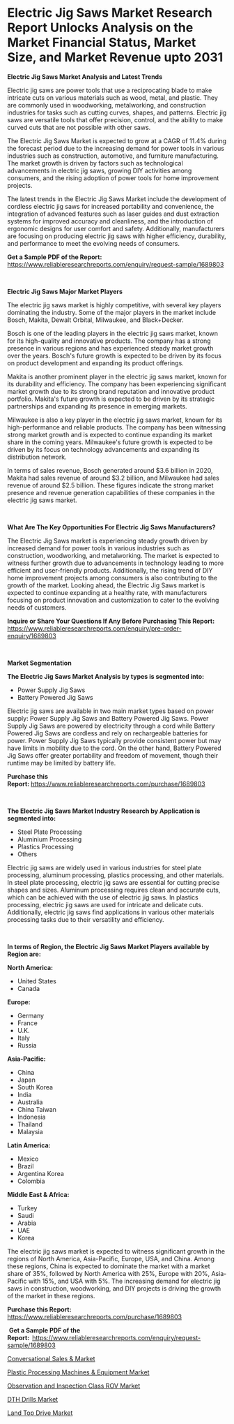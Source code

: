 <p><h1>Electric Jig Saws Market Research Report Unlocks Analysis on the Market Financial Status, Market Size, and Market Revenue upto 2031</h1></p><p><strong>Electric Jig Saws Market Analysis and Latest Trends</strong></p>
<p><p>Electric jig saws are power tools that use a reciprocating blade to make intricate cuts on various materials such as wood, metal, and plastic. They are commonly used in woodworking, metalworking, and construction industries for tasks such as cutting curves, shapes, and patterns. Electric jig saws are versatile tools that offer precision, control, and the ability to make curved cuts that are not possible with other saws.</p><p>The Electric Jig Saws Market is expected to grow at a CAGR of 11.4% during the forecast period due to the increasing demand for power tools in various industries such as construction, automotive, and furniture manufacturing. The market growth is driven by factors such as technological advancements in electric jig saws, growing DIY activities among consumers, and the rising adoption of power tools for home improvement projects.</p><p>The latest trends in the Electric Jig Saws Market include the development of cordless electric jig saws for increased portability and convenience, the integration of advanced features such as laser guides and dust extraction systems for improved accuracy and cleanliness, and the introduction of ergonomic designs for user comfort and safety. Additionally, manufacturers are focusing on producing electric jig saws with higher efficiency, durability, and performance to meet the evolving needs of consumers.</p></p>
<p><strong>Get a Sample PDF of the Report:&nbsp;</strong> <a href="https://www.reliableresearchreports.com/enquiry/request-sample/1689803">https://www.reliableresearchreports.com/enquiry/request-sample/1689803</a></p>
<p>&nbsp;</p>
<p><strong>Electric Jig Saws Major Market Players</strong></p>
<p><p>The electric jig saws market is highly competitive, with several key players dominating the industry. Some of the major players in the market include Bosch, Makita, Dewalt Orbital, Milwaukee, and Black+Decker.</p><p>Bosch is one of the leading players in the electric jig saws market, known for its high-quality and innovative products. The company has a strong presence in various regions and has experienced steady market growth over the years. Bosch's future growth is expected to be driven by its focus on product development and expanding its product offerings.</p><p>Makita is another prominent player in the electric jig saws market, known for its durability and efficiency. The company has been experiencing significant market growth due to its strong brand reputation and innovative product portfolio. Makita's future growth is expected to be driven by its strategic partnerships and expanding its presence in emerging markets.</p><p>Milwaukee is also a key player in the electric jig saws market, known for its high-performance and reliable products. The company has been witnessing strong market growth and is expected to continue expanding its market share in the coming years. Milwaukee's future growth is expected to be driven by its focus on technology advancements and expanding its distribution network.</p><p>In terms of sales revenue, Bosch generated around $3.6 billion in 2020, Makita had sales revenue of around $3.2 billion, and Milwaukee had sales revenue of around $2.5 billion. These figures indicate the strong market presence and revenue generation capabilities of these companies in the electric jig saws market.</p></p>
<p>&nbsp;</p>
<p><strong>What Are The Key Opportunities For Electric Jig Saws Manufacturers?</strong></p>
<p><p>The Electric Jig Saws market is experiencing steady growth driven by increased demand for power tools in various industries such as construction, woodworking, and metalworking. The market is expected to witness further growth due to advancements in technology leading to more efficient and user-friendly products. Additionally, the rising trend of DIY home improvement projects among consumers is also contributing to the growth of the market. Looking ahead, the Electric Jig Saws market is expected to continue expanding at a healthy rate, with manufacturers focusing on product innovation and customization to cater to the evolving needs of customers.</p></p>
<p><strong>Inquire or Share Your Questions If Any Before Purchasing This Report:</strong> <a href="https://www.reliableresearchreports.com/enquiry/pre-order-enquiry/1689803">https://www.reliableresearchreports.com/enquiry/pre-order-enquiry/1689803</a></p>
<p>&nbsp;</p>
<p><strong>Market Segmentation</strong></p>
<p><strong>The Electric Jig Saws Market Analysis by types is segmented into:</strong></p>
<p><ul><li>Power Supply Jig Saws</li><li>Battery Powered Jig Saws</li></ul></p>
<p><p>Electric jig saws are available in two main market types based on power supply: Power Supply Jig Saws and Battery Powered Jig Saws. Power Supply Jig Saws are powered by electricity through a cord while Battery Powered Jig Saws are cordless and rely on rechargeable batteries for power. Power Supply Jig Saws typically provide consistent power but may have limits in mobility due to the cord. On the other hand, Battery Powered Jig Saws offer greater portability and freedom of movement, though their runtime may be limited by battery life.</p></p>
<p><strong>Purchase this Report:&nbsp;</strong><a href="https://www.reliableresearchreports.com/purchase/1689803">https://www.reliableresearchreports.com/purchase/1689803</a></p>
<p>&nbsp;</p>
<p><strong>The Electric Jig Saws Market Industry Research by Application is segmented into:</strong></p>
<p><ul><li>Steel Plate Processing</li><li>Aluminium Processing</li><li>Plastics Processing</li><li>Others</li></ul></p>
<p><p>Electric jig saws are widely used in various industries for steel plate processing, aluminum processing, plastics processing, and other materials. In steel plate processing, electric jig saws are essential for cutting precise shapes and sizes. Aluminum processing requires clean and accurate cuts, which can be achieved with the use of electric jig saws. In plastics processing, electric jig saws are used for intricate and delicate cuts. Additionally, electric jig saws find applications in various other materials processing tasks due to their versatility and efficiency.</p></p>
<p>&nbsp;</p>
<p><strong>In terms of Region, the Electric Jig Saws Market Players available by Region are:</strong></p>
<p>
    <p> <strong> North America: </strong>
        <ul>
            <li>United States</li>
            <li>Canada</li>
        </ul>
        </p> 
    <p> <strong> Europe: </strong>
        <ul>
            <li>Germany</li>
            <li>France</li>
            <li>U.K.</li>
            <li>Italy</li>
            <li>Russia</li>
        </ul>
        </p> 
    <p> <strong> Asia-Pacific: </strong>
        <ul>
            <li>China</li>
            <li>Japan</li>
            <li>South Korea</li>
            <li>India</li>
            <li>Australia</li>
            <li>China Taiwan</li>
            <li>Indonesia</li>
            <li>Thailand</li>
            <li>Malaysia</li>
        </ul>
        </p> 
    <p> <strong> Latin America: </strong>
        <ul>
            <li>Mexico</li>
            <li>Brazil</li>
            <li>Argentina Korea</li>
            <li>Colombia</li>
        </ul>
        </p> 
    <p> <strong> Middle East & Africa: </strong>
        <ul>
            <li>Turkey</li>
            <li>Saudi</li>
            <li>Arabia</li>
            <li>UAE</li>
            <li>Korea</li>
        </ul>
    </p>
    </p>
<p><p>The electric jig saws market is expected to witness significant growth in the regions of North America, Asia-Pacific, Europe, USA, and China. Among these regions, China is expected to dominate the market with a market share of 35%, followed by North America with 25%, Europe with 20%, Asia-Pacific with 15%, and USA with 5%. The increasing demand for electric jig saws in construction, woodworking, and DIY projects is driving the growth of the market in these regions.</p></p>
<p><strong>Purchase this Report: </strong><a href="https://www.reliableresearchreports.com/purchase/1689803">https://www.reliableresearchreports.com/purchase/1689803</a></p>
<p>&nbsp;<strong>Get a Sample PDF of the Report:&nbsp;&nbsp;</strong><a href="https://www.reliableresearchreports.com/enquiry/request-sample/1689803">https://www.reliableresearchreports.com/enquiry/request-sample/1689803</a></p>
<p><strong></strong></p>
<p><p><a href="https://github.com/GroverBarry/Market-Research-Report-List-4/blob/main/conversational-sales-market.md">Conversational Sales & Market</a></p><p><a href="https://issuu.com/reportprime-2/docs/plastic-processing-machines-equipment-market-size-">Plastic Processing Machines & Equipment Market</a></p><p><a href="https://issuu.com/reportprime-2/docs/observation-and-inspection-class-rov-market-size-2">Observation and Inspection Class ROV Market</a></p><p><a href="https://github.com/lylyparadise/Market-Research-Report-List-2/blob/main/dth-drills-market.md">DTH Drills Market</a></p><p><a href="https://github.com/johnbach50/Market-Research-Report-List-2/blob/main/land-top-drive-market.md">Land Top Drive Market</a></p></p>